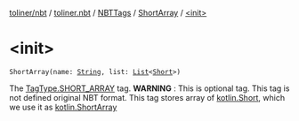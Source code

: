 [toliner/nbt](../../../index.md) / [toliner.nbt](../../index.md) / [NBTTags](../index.md) / [ShortArray](index.md) / [&lt;init&gt;](./-init-.md)

# &lt;init&gt;

`ShortArray(name: `[`String`](https://kotlinlang.org/api/latest/jvm/stdlib/kotlin/-string/index.html)`, list: `[`List`](https://kotlinlang.org/api/latest/jvm/stdlib/kotlin.collections/-list/index.html)`<`[`Short`](https://kotlinlang.org/api/latest/jvm/stdlib/kotlin/-short/index.html)`>)`

The [TagType.SHORT_ARRAY](../../-tag-type/-s-h-o-r-t_-a-r-r-a-y.md) tag.
**WARNING** : This is optional tag. This tag is not defined original NBT format.
This tag stores array of [kotlin.Short](https://kotlinlang.org/api/latest/jvm/stdlib/kotlin/-short/index.html), which we use it as [kotlin.ShortArray](https://kotlinlang.org/api/latest/jvm/stdlib/kotlin/-short-array/index.html)

